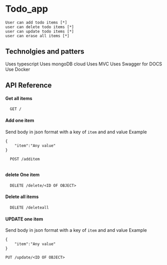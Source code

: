 # Todo_app

    User can add todo items [*]
    user can delete todo items [*]
    user can update todo items [*]
    user can erase all items [*]
    
## Technolgies and patters

Uses typescript 
Uses mongoDB cloud 
Uses MVC 
Uses Swagger for DOCS 
Use Docker 

## API Reference

#### Get all items

```
  GET /
```

#### Add one item

Send body in json format with a key of ```item``` and and value
Example
```
{
    "item":"Any value"
}
```

```
  POST /additem
  
```
#### delete One item

```
  DELETE /delete/<ID OF OBJECT>
```

#### Delete all items

```
  DELETE /deleteall
```

#### UPDATE one item
Send body in json format with a key of ```item``` and and value
Example
```
{
    "item":"Any value"
}
```
```
PUT /update/<ID OF OBJECT>
```

